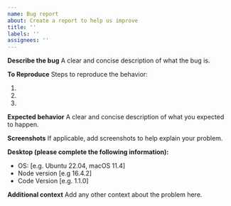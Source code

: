 ```yaml
---
name: Bug report
about: Create a report to help us improve
title: ''
labels: ''
assignees: ''
---
```


**Describe the bug**
A clear and concise description of what the bug is.

**To Reproduce**
Steps to reproduce the behavior:

1.
2.
3.

**Expected behavior**
A clear and concise description of what you expected to happen.

**Screenshots**
If applicable, add screenshots to help explain your problem.

**Desktop (please complete the following information):**

- OS: [e.g. Ubuntu 22.04, macOS 11.4]
- Node version [e.g 16.4.2]
- Code Version [e.g. 1.1.0]

**Additional context**
Add any other context about the problem here.
